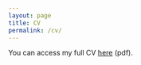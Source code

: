 ```yaml
---
layout: page
title: CV
permalink: /cv/
---
```


<div id="pdf">
  <object width="850" height="700" type="application/pdf" data="../resources/CV_Kraft.pdf?#toolbar=0&navpanes=0" id="pdf_content">
    <p>You can access my full CV <a href="../resources/CV_Kraft.pdf">here</a> (pdf).</p>
  </object>
</div>

<!--
<embed src="../resources/CV_Kraft.pdf" width="750" height="375" type='application/pdf'>
-->

